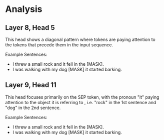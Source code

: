 # Analysis

## Layer 8, Head 5

This head shows a diagonal pattern where tokens are paying attention to the tokens that precede them in the input sequence.

Example Sentences:
- I threw a small rock and it fell in the [MASK].
- I was walking with my dog [MASK] it started barking.

## Layer 9, Head 11

This head focuses primarily on the SEP token, with the pronoun "it" paying attention to the object it is referring to , i.e. "rock" in the 1st sentence and "dog" in the 2nd sentence.

Example Sentences:
- I threw a small rock and it fell in the [MASK].
- I was walking with my dog [MASK] it started barking.

